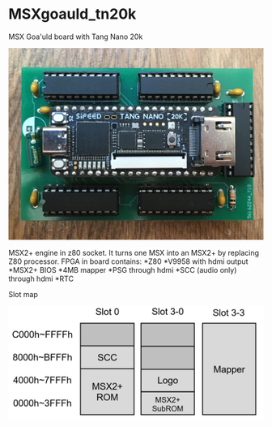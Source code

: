 # MSXgoauld_tn20k
MSX Goa'uld board with Tang Nano 20k

![Pantallazo](/pantallazo.jpg)

MSX2+ engine in z80 socket. It turns one MSX into an MSX2+ by replacing Z80 processor. FPGA in board contains: 
*Z80
*V9958 with hdmi output
*MSX2+ BIOS
*4MB mapper
*PSG through hdmi
*SCC (audio only) through hdmi
*RTC

Slot map

![Slot map](/mapa_slots.png)